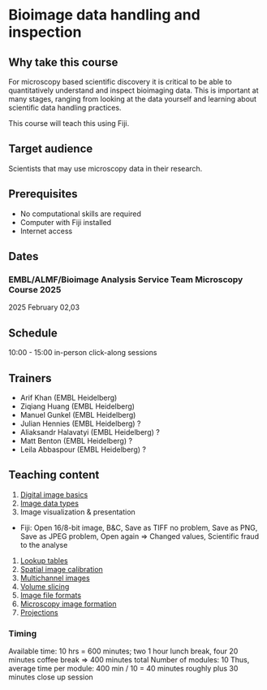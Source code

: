 # Bioimage data handling and inspection

## Why take this course

For microscopy based scientific discovery it is critical to be able to quantitatively understand and inspect bioimaging data. This is important at many stages, ranging from looking at the data yourself and learning about scientific data handling practices.

This course will teach this using Fiji.

## Target audience

Scientists that may use microscopy data in their research.

## Prerequisites

* No computational skills are required
* Computer with Fiji installed
* Internet access

## Dates

### EMBL/ALMF/Bioimage Analysis Service Team Microscopy Course 2025

2025 February 02,03

## Schedule

10:00 - 15:00 in-person click-along sessions

## Trainers

- Arif Khan (EMBL Heidelberg)
- Ziqiang Huang (EMBL Heidelberg)
- Manuel Gunkel (EMBL Heidelberg)
- Julian Hennies (EMBL Heidelberg) ?
- Aliaksandr Halavatyi (EMBL Heidelberg) ?
- Matt Benton (EMBL Heidelberg) ?
- Leila Abbaspour (EMBL Heidelberg) ?

## Teaching content

1. [Digital image basics](https://neubias.github.io/training-resources/pixels/index.html)
1. [Image data types](https://neubias.github.io/training-resources/datatypes/index.html)
1. Image visualization & presentation
  - Fiji: Open 16/8-bit image, B&C, Save as TIFF no problem, Save as PNG, Save as JPEG problem, Open again => Changed values, Scientific fraud to the analyse
1. [Lookup tables](https://neubias.github.io/training-resources/lut/index.html)
1. [Spatial image calibration](https://neubias.github.io/training-resources/spatial_calibration/index.html)
1. [Multichannel images](https://neubias.github.io/training-resources/multichannel_images/index.html)
1. [Volume slicing](https://neubias.github.io/training-resources/volume_slicing/index.html)
1. [Image file formats](https://neubias.github.io/training-resources/image_file_formats/index.html)
1. [Microscopy image formation](https://neubias.github.io/training-resources/image_formation_fluo_mic/index.html)
1. [Projections](https://neubias.github.io/training-resources/projections/index.html)

### Timing

Available time: 10 hrs = 600 minutes; two 1 hour lunch break, four 20 minutes coffee break => 400 minutes total
Number of modules: 10
Thus, average time per module: 400 min / 10 = 40 minutes roughly plus 30 minutes close up session
